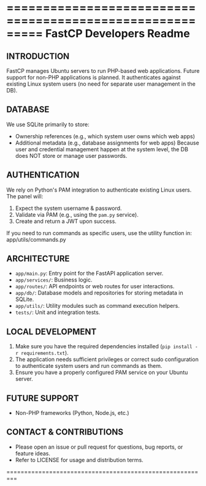 =========================================================
FastCP Developers Readme
=========================================================

INTRODUCTION
------------
FastCP manages Ubuntu servers to run PHP-based web applications.
Future support for non-PHP applications is planned. It authenticates against
existing Linux system users (no need for separate user management in the DB).

DATABASE
--------
We use SQLite primarily to store:
  - Ownership references (e.g., which system user owns which web apps)
  - Additional metadata (e.g., database assignments for web apps)
Because user and credential management happen at the system level, the DB
does NOT store or manage user passwords.

AUTHENTICATION
--------------
We rely on Python's PAM integration to authenticate existing Linux users. The
panel will:
  1. Expect the system username & password.
  2. Validate via PAM (e.g., using the `pam.py` service).
  3. Create and return a JWT upon success.

If you need to run commands as specific users, use the utility function in:
  app/utils/commands.py

ARCHITECTURE
------------
- `app/main.py`: Entry point for the FastAPI application server.
- `app/services/`: Business logic.
- `app/routes/`: API endpoints or web routes for user interactions.
- `app/db/`: Database models and repositories for storing metadata in SQLite.
- `app/utils/`: Utility modules such as command execution helpers.
- `tests/`: Unit and integration tests.

LOCAL DEVELOPMENT
----------------
1. Make sure you have the required dependencies installed (`pip install -r requirements.txt`).
2. The application needs sufficient privileges or correct sudo configuration to authenticate system users and run commands as them.
3. Ensure you have a properly configured PAM service on your Ubuntu server.

FUTURE SUPPORT
--------------
- Non-PHP frameworks (Python, Node.js, etc.)

CONTACT & CONTRIBUTIONS
-----------------------
- Please open an issue or pull request for questions, bug reports, or feature ideas.
- Refer to LICENSE for usage and distribution terms.

=========================================================
